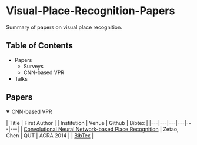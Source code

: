 # Visual-Place-Recognition-Papers
Summary of papers on visual place recognition.

## Table of Contents
- Papers
  - Surveys
  - CNN-based VPR
- Talks

## Papers
<details open>
<summary> CNN-based VPR </summary>

| Title | First Author | | Institution | Venue | Github | Bibtex |
|---|---|---|---|---|---|
| [Convolutional Neural Network-based Place Recognition](https://eprints.qut.edu.au/79662/) | Zetao, Chen | QUT | ACRA 2014 |  | [BibTex](citations/Chen_2014_Convolutional.txt) |
